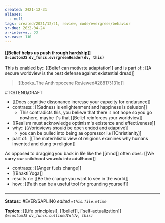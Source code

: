 ```yaml
---
created: 2021-12-31 
aliases:
  - null
tags: created/2021/12/31, review, node/evergreen/behavior
sr-due: 2022-04-24
sr-interval: 33
sr-ease: 130
---
```


#### [[Belief helps us push through hardship]] `$=customJS.dv_funcs.evergreenHeader(dv, this)`

This is 
enabled by:: [[Belief can motivate adaptation]] 
and is 
part of:: [[A secure worldview is the best defense against existential dread]]

> ![[books_The Anthropocene Reviewed#288175131q]]

#TO/TEND/GRAFT 
- [[Does cognitive dissonance increase your capacity for endurance]]
- contrasts:: [[Sadness is enlightenment and happiness is delusion]]
	- This contradicts this, you believe that there is not hope so you go nowhere, maybe it's that [[Belief reinforces your worldview]]
- [[Realism must acknowledge optimism's existence and effectiveness]]
- why:: [[Worldviews should be open ended and adaptive]]
	- you can be pulled into being an oppressor i.e [[Christianity]]
- part of:: [[The materialistic view of religions examines why humans invented and clung to religion]]

As opposed to dragging you back in life like the [[mind]] often does: 
[[We carry our childhood wounds into adulthood]]

- contrasts:: [[Anger fuels change]]
- [[Bhakti Yoga]]
- results in:: [[Be the change you want to see in the world]]
- how:: [[Faith can be a useful tool for grounding yourself]]

### <hr class="footnote"/>

**Status**:: #EVER/SAPLING 
*edited `=this.file.mtime`*

**Topics**:: [[Life principles]], [[belief]], [[self-actualization]]
*`$=customJS.dv_funcs.outlinedIn(dv, this)`*
